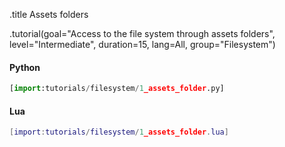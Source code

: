 .title Assets folders

.tutorial(goal="Access to the file system through assets folders", level="Intermediate", duration=15, lang=All, group="Filesystem")

#### Python

```python
[import:tutorials/filesystem/1_assets_folder.py]
```

#### Lua

```lua
[import:tutorials/filesystem/1_assets_folder.lua]
```
